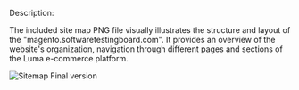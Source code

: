 Description: 

The included site map PNG file visually illustrates the structure and layout of the "magento.softwaretestingboard.com". 
It provides an overview of the website's organization, navigation through different pages and sections of the Luma e-commerce platform.

![Sitemap Final version](https://github.com/DionisIno/luma_project/assets/78634031/4c6709e6-6d30-4571-a84b-8aec05a51ec7)
